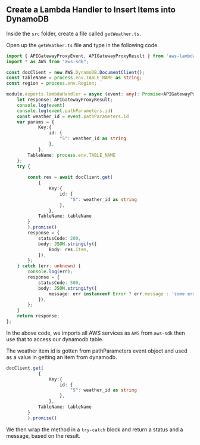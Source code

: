 ## Create a Lambda Handler to Insert Items into DynamoDB

Inside the `src` folder, create a file called `getWeather.ts`.

Open up the `getWeather.ts` file and type in the following code.

```ts
import { APIGatewayProxyEvent, APIGatewayProxyResult } from 'aws-lambda';
import * as AWS from "aws-sdk";

const docClient = new AWS.DynamoDB.DocumentClient();
const tableName = process.env.TABLE_NAME as string;
const region = process.env.Region;

module.exports.lambdaHandler = async (event: any): Promise<APIGatewayProxyResult> => {
    let response: APIGatewayProxyResult;
    console.log(event)
    console.log(event.pathParameters.id)
    const weather_id = event.pathParameters.id
    var params = {
            Key:{
                id: {
                    "S": weather_id as string
                },
            },
        TableName: process.env.TABLE_NAME
    };
    try {
        
        const res = await docClient.get(
            {
                Key:{
                    id: {
                        "S": weather_id as string
                    },
                },
            TableName: tableName
        }
        ).promise()
        response = {
            statusCode: 200,
            body: JSON.stringify({
                Body: res.Item,
            }),
        };
    } catch (err: unknown) {
        console.log(err);
        response = {
            statusCode: 500,
            body: JSON.stringify({
                message: err instanceof Error ? err.message : 'some error happened',
            }),
        };
    }
    return response;
};
```
In the above code, we imports all AWS services as `AWS` from `aws-sdk` then use that to access our dynamodb table.

The weather item id is gotten from pathParameters event object and used as a value in 
getting an item from dynamodb.

```ts
docClient.get(
            {
                Key:{
                    id: {
                        "S": weather_id as string
                    },
                },
            TableName: tableName
        }
        ).promise()
```

We then wrap the method in a `try-catch` block and return a status and a message, based on the result.
